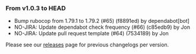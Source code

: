 ### From v1.0.3 to HEAD

- Bump rubocop from 1.79.1 to 1.79.2 (#65) (f8891ed) by dependabot[bot]
- NO-JIRA: Update dependabot check frequency (#66) (c85edb9) by Jon
- NO-JIRA: Update pull request template (#64) (7534189) by Jon

Please see our [releases](https://github.com/devxiongmao/power-flow-analysis/releases) page for previous changelogs per version.

